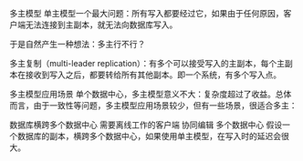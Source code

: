 多主模型
单主模型一个最大问题：所有写入都要经过它，如果由于任何原因，客户端无法连接到主副本，就无法向数据库写入。

于是自然产生一种想法：多主行不行？

多主复制（multi-leader replication）：有多个可以接受写入的主副本，每个主副本在接收到写入之后，都要转给所有其他副本。即一个系统，有多个写入点。

多主模型应用场景
单个数据中心，多主模型意义不大：复杂度超过了收益。总体而言，由于一致性等问题，多主模型应用场景较少，但有一些场景，很适合多主：

数据库横跨多个数据中心
需要离线工作的客户端
协同编辑
多个数据中心
假设一个数据库的副本，横跨多个数据中心，如果使用单主模型，在写入时的延迟会很大。
